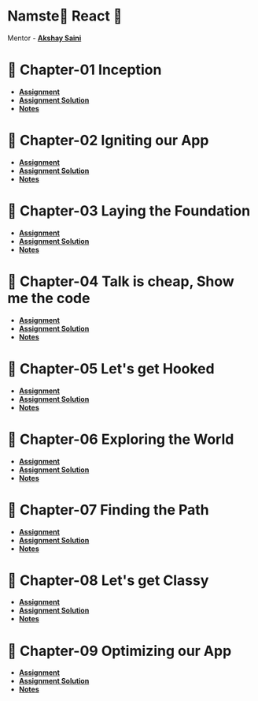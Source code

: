 # Namste🙏 React 🚀
Mentor - **[Akshay Saini](https://github.com/akshaymarch7)**

# 📗 Chapter-01 Inception
- **[Assignment]()**
- **[Assignment Solution]()**
- **[Notes]()**

# 📗 Chapter-02 Igniting our App
- **[Assignment]()**
- **[Assignment Solution]()**
- **[Notes]()**

# 📗 Chapter-03 Laying the Foundation
- **[Assignment]()**
- **[Assignment Solution]()**
- **[Notes]()**

# 📗 Chapter-04 Talk is cheap, Show me the code
- **[Assignment]()**
- **[Assignment Solution]()**
- **[Notes]()**

# 📗 Chapter-05 Let's get Hooked
- **[Assignment]()**
- **[Assignment Solution]()**
- **[Notes]()**

# 📗 Chapter-06 Exploring the World
- **[Assignment]()**
- **[Assignment Solution]()**
- **[Notes]()**

# 📗 Chapter-07 Finding the Path
- **[Assignment]()**
- **[Assignment Solution]()**
- **[Notes]()**

# 📗 Chapter-08 Let's get Classy
- **[Assignment]()**
- **[Assignment Solution]()**
- **[Notes]()**

# 📗 Chapter-09 Optimizing our App
- **[Assignment]()**
- **[Assignment Solution]()**
- **[Notes]()**
